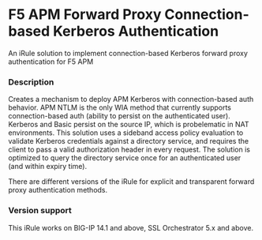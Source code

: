 # F5 APM Forward Proxy Connection-based Kerberos Authentication
An iRule solution to implement connection-based Kerberos forward proxy authentication for F5 APM

### Description
Creates a mechanism to deploy APM Kerberos with connection-based auth behavior. APM NTLM is the only WIA method that currently supports connection-based auth (ability to persist on the authenticated user). Kerberos and Basic persist on the source IP, which is probelematic in NAT environments. This solution uses a sideband access policy evaluation to validate Kerberos credentials against a directory service, and requires the client to pass a valid authorization header in every request. The solution is optimized to query the directory service once for an authenticated user (and within expiry time).

There are different versions of the iRule for explicit and transparent forward proxy authentication methods.

### Version support
This iRule works on BIG-IP 14.1 and above, SSL Orchestrator 5.x and above.
